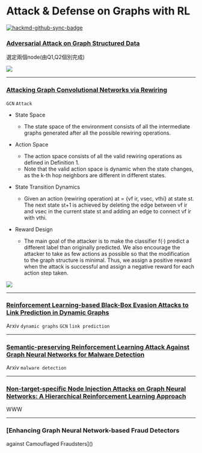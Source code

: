 # Attack & Defense on Graphs with RL

[![hackmd-github-sync-badge](https://hackmd.io/_33QK2LYQZmEivFdvq2kwA/badge)](https://hackmd.io/_33QK2LYQZmEivFdvq2kwA)


### [Adversarial Attack on Graph Structured Data](https://arxiv.org/pdf/1806.02371.pdf)

選定兩個node(由Q1,Q2個別完成)

![](https://i.imgur.com/9Q65e8K.png)

---

### [Attacking Graph Convolutional Networks via Rewiring](https://arxiv.org/pdf/1906.03750.pdf)
```GCN``` ```Attack```
- State Space
    - The state space of the environment consists of all the intermediate graphs generated after all the possible rewiring operations.

- Action Space 
    - The action space consists of all the valid rewiring operations as defined in Definition 1.
    - Note that the valid action space is dynamic when the state changes, as the k-th hop neighbors are different in different states.

- State Transition Dynamics 
    - Given an action (rewiring operation) at = {vf ir, vsec, vthi} at state st. The next state st+1 is achieved by deleting the edge between vf ir and vsec in the current state st and adding an edge to connect vf ir with vthi.

- Reward Design 
    - The main goal of the attacker is to make the classifier f(·) predict a different label than originally predicted. We also encourage the attacker to take as few actions as possible so that the modification to the graph structure is minimal. Thus, we assign a positive reward when the attack is successful and assign a negative reward for each action step taken.

![](https://i.imgur.com/1LDRiGT.png)

---

### [Reinforcement Learning-based Black-Box Evasion Attacks to Link Prediction in Dynamic Graphs](https://arxiv.org/pdf/2009.00163.pdf)
Arxiv 
```dynamic graphs``` ```GCN``` ```link prediction```


---

### [Semantic-preserving Reinforcement Learning Attack Against Graph Neural Networks for Malware Detection](https://arxiv.org/pdf/2009.05602.pdf)
Arxiv
```malware detection``` 


---

### [Non-target-specific Node Injection Attacks on Graph Neural Networks: A Hierarchical Reinforcement Learning Approach](https://faculty.ist.psu.edu/vhonavar/Papers/www20.pdf)
WWW 


---

### [Enhancing Graph Neural Network-based Fraud Detectors
against Camouflaged Fraudsters]()